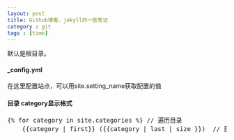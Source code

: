 ```yaml
---
layout: post
title: Github博客，jekyll的一些笔记
category : git 
tags : [time]
---
```


默认是根目录。

#### _config.yml  
在这里配置站点，可以用site.setting_name获取配置的值  

#### 目录 category显示格式
<pre name=code class=jekyll>
{% for category in site.categories %} // 遍历目录
	{{category | first}} ({{category | last | size }})  // 目录使用方法
</pre>

